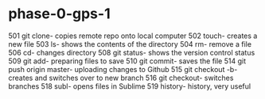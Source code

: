 # phase-0-gps-1
501  git clone- copies remote repo onto local computer
  502  touch- creates a new file
  503  ls- shows the contents of the directory
  504  rm- remove a file
  506  cd- changes directory
  508  git status- shows the version control status
  509  git add- preparing files to save
  510  git commit- saves the file 
  514  git push origin master- uploading changes to Github
  515  git checkout -b- creates and switches over to new branch
  516  git checkout- switches branches
  518  subl- opens files in Sublime
  519  history- history, very useful